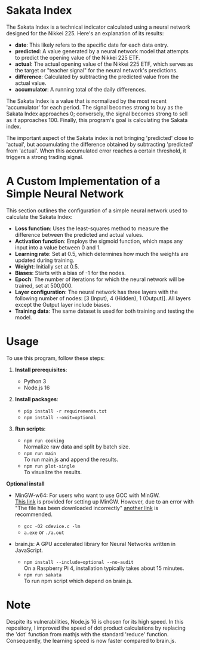 # Sakata Index

The Sakata Index is a technical indicator calculated using a neural network designed for the Nikkei 225. Here's an explanation of its results:

- **date**: This likely refers to the specific date for each data entry.
- **predicted**: A value generated by a neural network model that attempts to predict the opening value of the Nikkei 225 ETF.
- **actual**: The actual opening value of the Nikkei 225 ETF, which serves as the target or "teacher signal" for the neural network's predictions.
- **difference**: Calculated by subtracting the predicted value from the actual value.
- **accumulator**: A running total of the daily differences.

The Sakata Index is a value that is normalized by the most recent 'accumulator' for each period. The signal becomes strong to buy as the Sakata Index approaches 0; conversely, the signal becomes strong to sell as it approaches 100. Finally, this program's goal is calculating the Sakata index.  

The important aspect of the Sakata index is not bringing 'predicted' close to 'actual', but accumulating the difference obtained by subtracting 'predicted' from 'actual'. When this accumulated error reaches a certain threshold, it triggers a strong trading signal.  

# A Custom Implementation of a Simple Neural Network

This section outlines the configuration of a simple neural network used to calculate the Sakata Index:

- **Loss function**: Uses the least-squares method to measure the difference between the predicted and actual values.
- **Activation function**: Employs the sigmoid function, which maps any input into a value between 0 and 1.
- **Learning rate**: Set at 0.5, which determines how much the weights are updated during training.
- **Weight**: Initially set at 0.5.
- **Biases**: Starts with a bias of -1 for the nodes.
- **Epoch**: The number of iterations for which the neural network will be trained, set at 500,000.
- **Layer configuration**: The neural network has three layers with the following number of nodes: [3 (Input), 4 (Hidden), 1 (Output)]. All layers except the Output layer include biases.
- **Training data**: The same dataset is used for both training and testing the model.

# Usage

To use this program, follow these steps:

1. **Install prerequisites**:
   - Python 3
   - Node.js 16

2. **Install packages**:
   - `pip install -r requirements.txt`
   - `npm install --omit=optional`

3. **Run scripts**:
   - `npm run cooking`  
   Normalize raw data and split by batch size.
   - `npm run main`  
   To run main.js and append the results.
   - `npm run plot-single`  
   To visualize the results.

**Optional install**
   - MinGW-w64: For users who want to use GCC with MinGW.  
      [This link](https://code.visualstudio.com/docs/cpp/config-mingw) is provided for setting up MinGW. However, due to an error with "The file has been downloaded incorrectly" [another link](https://winlibs.com/) is recommended.  
      - `gcc -O2 cdevice.c -lm`  
      - `a.exe` or `./a.out`  

   - brain.js: A GPU accelerated library for Neural Networks written in JavaScript.  
      - `npm install --include=optional --no-audit`  
      On a Raspberry Pi 4, installation typically takes about 15 minutes.  
      - `npm run sakata`  
      To run npm script which depend on brain.js.

# Note

Despite its vulnerabilities, Node.js 16 is chosen for its high speed. In this repository, I improved the speed of dot product calculations by replacing the 'dot' function from mathjs with the standard 'reduce' function. Consequently, the learning speed is now faster compared to brain.js.